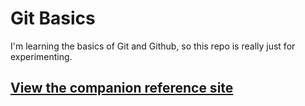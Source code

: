 Git Basics
==========================

I'm learning the basics of Git and Github, so this repo is really just for experimenting.


## [View the companion reference site](https://adamlcy.github.io/github-basics/)
